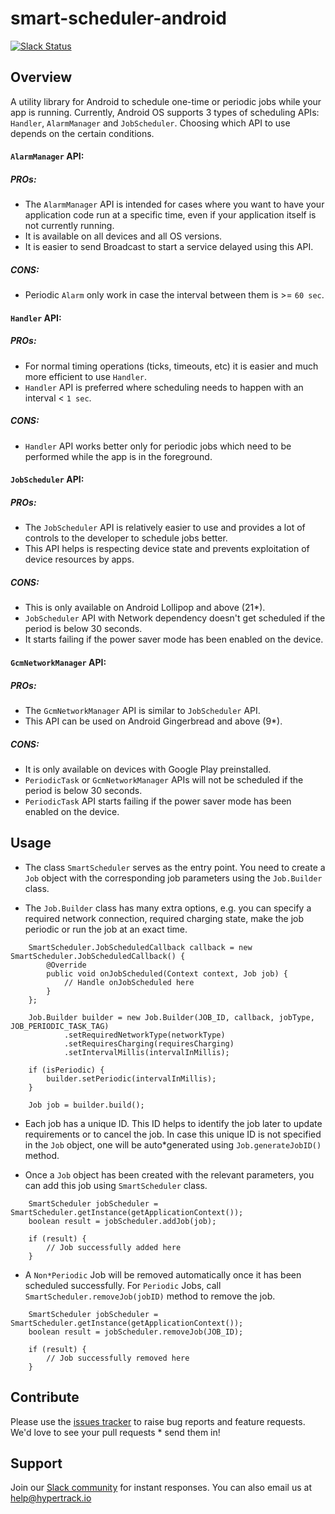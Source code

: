 # smart-scheduler-android
[![Slack Status](http://slack.hypertrack.io/badge.svg)](http://slack.hypertrack.io)

## Overview

A utility library for Android to schedule one-time or periodic jobs while your app is running. Currently, Android OS supports 3 types of scheduling APIs: `Handler`, `AlarmManager` and `JobScheduler`.
Choosing which API to use depends on the certain conditions. 

#### `AlarmManager` API: 

##### PROs:
* The `AlarmManager` API is intended for cases where you want to have your application code run at a specific time, even if your application itself is not currently running. 
* It is available on all devices and all OS versions.
* It is easier to send Broadcast to start a service delayed using this API.

##### CONS:
* Periodic `Alarm` only work in case the interval between them is >= `60 sec`.


#### `Handler` API:

##### PROs:
* For normal timing operations (ticks, timeouts, etc) it is easier and much more efficient to use `Handler`.
* `Handler` API is preferred where scheduling needs to happen with an interval < `1 sec`.

##### CONS:
* `Handler` API works better only for periodic jobs which need to be performed while the app is in the foreground.


#### `JobScheduler` API:

##### PROs:
* The `JobScheduler` API is relatively easier to use and provides a lot of controls to the developer to schedule jobs better.
* This API helps is respecting device state and prevents exploitation of device resources by apps.

##### CONS:
* This is only available on Android Lollipop and above (21*).
* `JobScheduler` API with Network dependency doesn't get scheduled if the period is below 30 seconds.
* It starts failing if the power saver mode has been enabled on the device.


#### `GcmNetworkManager` API:

##### PROs:
* The `GcmNetworkManager` API is similar to `JobScheduler` API.
* This API can be used on Android Gingerbread and above (9*).

##### CONS:
* It is only available on devices with Google Play preinstalled.
* `PeriodicTask` or `GcmNetworkManager` APIs will not be scheduled if the period is below 30 seconds. 
* `PeriodicTask` API starts failing if the power saver mode has been enabled on the device.


## Usage

* The class `SmartScheduler` serves as the entry point. You need to create a `Job` object with the corresponding job parameters using the `Job.Builder` class.

* The `Job.Builder` class has many extra options, e.g. you can specify a required network connection, required charging state, make the job periodic or run the job at an exact time.

```
	SmartScheduler.JobScheduledCallback callback = new SmartScheduler.JobScheduledCallback() {
        @Override
        public void onJobScheduled(Context context, Job job) {
            // Handle onJobScheduled here
        }
    };

    Job.Builder builder = new Job.Builder(JOB_ID, callback, jobType, JOB_PERIODIC_TASK_TAG)
            .setRequiredNetworkType(networkType)
            .setRequiresCharging(requiresCharging)
            .setIntervalMillis(intervalInMillis);

    if (isPeriodic) {
        builder.setPeriodic(intervalInMillis);
    }

    Job job = builder.build();
```

* Each job has a unique ID. This ID helps to identify the job later to update requirements or to cancel the job. In case this unique ID is not specified in the `Job` object, one will be auto*generated using `Job.generateJobID()` method.

* Once a `Job` object has been created with the relevant parameters, you can add this job using `SmartScheduler` class.

```
	SmartScheduler jobScheduler = SmartScheduler.getInstance(getApplicationContext());
    boolean result = jobScheduler.addJob(job);

    if (result) {
        // Job successfully added here
    }
```

* A `Non*Periodic` Job will be removed automatically once it has been scheduled successfully. For `Periodic` Jobs, call `SmartScheduler.removeJob(jobID)` method to remove the job.

```
	SmartScheduler jobScheduler = SmartScheduler.getInstance(getApplicationContext());
    boolean result = jobScheduler.removeJob(JOB_ID);

	if (result) {
        // Job successfully removed here
    }
```

## Contribute
Please use the [issues tracker](https://github.com/hypertrack/smart-scheduler-android/issues) to raise bug reports and feature requests. We'd love to see your pull requests * send them in!

## Support
Join our [Slack community](http://slack.hypertrack.io) for instant responses. You can also email us at help@hypertrack.io
